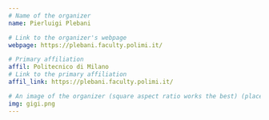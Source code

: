 ```yaml
---
# Name of the organizer
name: Pierluigi Plebani

# Link to the organizer's webpage
webpage: https://plebani.faculty.polimi.it/

# Primary affiliation
affil: Politecnico di Milano
# Link to the primary affiliation
affil_link: https://plebani.faculty.polimi.it/

# An image of the organizer (square aspect ratio works the best) (place in the `assets/img/organizers` directory)
img: gigi.png
---
```

